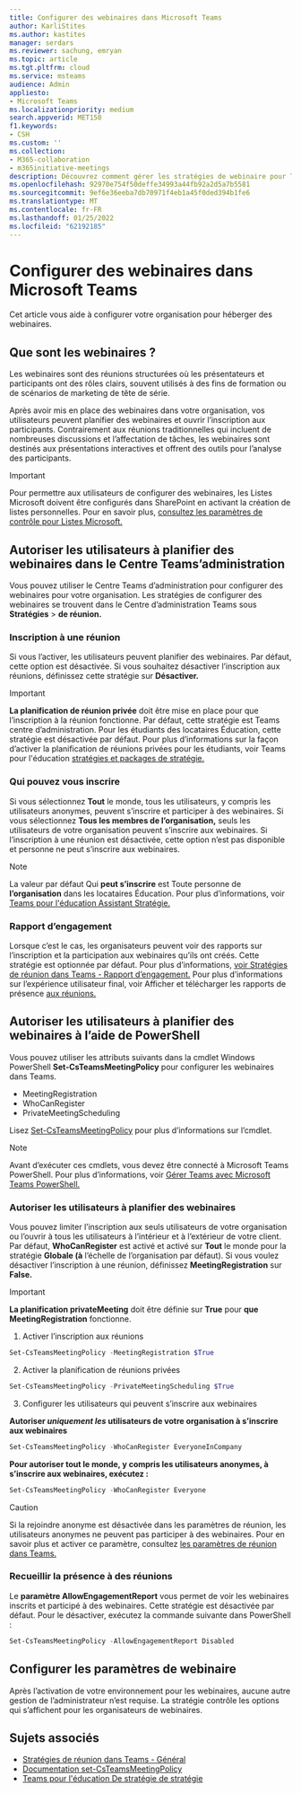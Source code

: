 ```yaml
---
title: Configurer des webinaires dans Microsoft Teams
author: KarliStites
ms.author: kastites
manager: serdars
ms.reviewer: sachung, emryan
ms.topic: article
ms.tgt.pltfrm: cloud
ms.service: msteams
audience: Admin
appliesto:
- Microsoft Teams
ms.localizationpriority: medium
search.appverid: MET150
f1.keywords:
- CSH
ms.custom: ''
ms.collection:
- M365-collaboration
- m365initiative-meetings
description: Découvrez comment gérer les stratégies de webinaire pour Teams réunions.
ms.openlocfilehash: 92970e754f50deffe34993a44fb92a2d5a7b5581
ms.sourcegitcommit: 9ef6e36eeba7db70971f4eb1a45f0ded394b1fe6
ms.translationtype: MT
ms.contentlocale: fr-FR
ms.lasthandoff: 01/25/2022
ms.locfileid: "62192185"
---
```

# <a name="set-up-for-webinars-in-microsoft-teams"></a>Configurer des webinaires dans Microsoft Teams

Cet article vous aide à configurer votre organisation pour héberger des webinaires.

## <a name="what-are-webinars"></a>Que sont les webinaires ?

Les webinaires sont des réunions structurées où les présentateurs et participants ont des rôles clairs, souvent utilisés à des fins de formation ou de scénarios de marketing de tête de série.

Après avoir mis en place des webinaires dans votre organisation, vos utilisateurs peuvent planifier des webinaires et ouvrir l’inscription aux participants. Contrairement aux réunions traditionnelles qui incluent de nombreuses discussions et l’affectation de tâches, les webinaires sont destinés aux présentations interactives et offrent des outils pour l’analyse des participants.

> [!IMPORTANT]
> Pour permettre aux utilisateurs de configurer des webinaires, les Listes Microsoft doivent être configurés dans SharePoint en activant la création de listes personnelles. Pour en savoir plus, [consultez les paramètres de contrôle pour Listes Microsoft.](/sharepoint/control-lists)

## <a name="allow-users-to-schedule-webinars-in-the-teams-admin-center"></a>Autoriser les utilisateurs à planifier des webinaires dans le Centre Teams’administration

Vous pouvez utiliser le Centre Teams d’administration pour configurer des webinaires pour votre organisation. Les stratégies de configurer des webinaires se trouvent dans le Centre d’administration Teams sous **Stratégies**  >  **de réunion.**

### <a name="meeting-registration"></a>Inscription à une réunion

Si vous l’activer, les utilisateurs peuvent planifier des webinaires. Par défaut, cette option est désactivée. Si vous souhaitez désactiver l’inscription aux réunions, définissez cette stratégie sur **Désactiver.**

> [!IMPORTANT]
> **La planification de réunion privée** doit être mise en place pour que l’inscription à la réunion fonctionne. Par défaut, cette stratégie est Teams centre d’administration. Pour les étudiants des locataires Éducation, cette stratégie est désactivée par défaut. Pour plus d’informations sur la façon d’activer la planification de réunions privées pour les étudiants, voir Teams pour l'éducation [stratégies et packages de stratégie.](policy-packages-edu.md)

### <a name="who-can-register"></a>Qui pouvez vous inscrire

Si vous sélectionnez **Tout** le monde, tous les utilisateurs, y compris les utilisateurs anonymes, peuvent s’inscrire et participer à des webinaires. Si vous sélectionnez **Tous les membres de l’organisation,** seuls les utilisateurs de votre organisation peuvent s’inscrire aux webinaires. Si l’inscription à une réunion est désactivée, cette option n’est pas disponible et personne ne peut s’inscrire aux webinaires.

> [!NOTE]
> La valeur par défaut Qui **peut s’inscrire** est Toute personne de **l’organisation** dans les locataires Éducation. Pour plus d’informations, voir [Teams pour l'éducation Assistant Stratégie.](easy-policy-setup-edu.md)

### <a name="engagement-report"></a>Rapport d’engagement

Lorsque c’est le cas, les organisateurs peuvent voir des rapports sur l’inscription et la participation aux webinaires qu’ils ont créés. Cette stratégie est optionnée par défaut. Pour plus d’informations, [voir Stratégies de réunion dans Teams - Rapport d’engagement.](meeting-policies-in-teams-general.md#engagement-report) Pour plus d’informations sur l’expérience utilisateur final, voir Afficher et télécharger les rapports de présence [aux réunions.](https://support.microsoft.com/office/view-and-download-meeting-attendance-reports-in-teams-ae7cf170-530c-47d3-84c1-3aedac74d310?ui=en-US&#x26;rs=en-US&#x26;ad=US)

## <a name="allow-users-to-schedule-webinars-using-powershell"></a>Autoriser les utilisateurs à planifier des webinaires à l’aide de PowerShell

Vous pouvez utiliser les attributs suivants dans la cmdlet Windows PowerShell **Set-CsTeamsMeetingPolicy** pour configurer les webinaires dans Teams.

- MeetingRegistration
- WhoCanRegister
- PrivateMeetingScheduling

Lisez [Set-CsTeamsMeetingPolicy](/powershell/module/skype/set-csteamsmeetingpolicy) pour plus d’informations sur l’cmdlet.

> [!NOTE]
> Avant d’exécuter ces cmdlets, vous devez être connecté à Microsoft Teams PowerShell. Pour plus d’informations, voir [Gérer Teams avec Microsoft Teams PowerShell.](/microsoftteams/teams-powershell-managing-teams)

### <a name="allow-users-to-schedule-webinars"></a>Autoriser les utilisateurs à planifier des webinaires

Vous pouvez limiter l’inscription aux seuls utilisateurs de votre organisation ou l’ouvrir à tous les utilisateurs à l’intérieur et à l’extérieur de votre client. Par défaut, **WhoCanRegister** est activé et activé sur **Tout** le monde pour la stratégie **Globale (à** l’échelle de l’organisation par défaut). Si vous voulez désactiver l’inscription à une réunion, définissez **MeetingRegistration** sur **False.**

> [!IMPORTANT]
> **La planification privateMeeting** doit être définie sur **True** pour **que MeetingRegistration** fonctionne.

1. Activer l’inscription aux réunions

```powershell
Set-CsTeamsMeetingPolicy -MeetingRegistration $True
```

2. Activer la planification de réunions privées

```powershell
Set-CsTeamsMeetingPolicy -PrivateMeetingScheduling $True
```

3. Configurer les utilisateurs qui peuvent s’inscrire aux webinaires

**Autoriser *uniquement les* utilisateurs de votre organisation à s’inscrire aux webinaires**

```powershell
Set-CsTeamsMeetingPolicy -WhoCanRegister EveryoneInCompany
```

**Pour autoriser tout le monde, y compris les utilisateurs anonymes, à s’inscrire aux webinaires, exécutez :**

```powershell
Set-CsTeamsMeetingPolicy -WhoCanRegister Everyone
```

> [!CAUTION]
> Si la rejoindre anonyme est désactivée dans les paramètres de réunion, les utilisateurs anonymes ne peuvent pas participer à des webinaires. Pour en savoir plus et activer ce paramètre, consultez [les paramètres de réunion dans Teams.](meeting-settings-in-teams.md)

### <a name="collect-meeting-attendance"></a>Recueillir la présence à des réunions

Le **paramètre AllowEngagementReport** vous permet de voir les webinaires inscrits et participé à des webinaires. Cette stratégie est désactivée par défaut. Pour le désactiver, exécutez la commande suivante dans PowerShell :

```powershell
Set-CsTeamsMeetingPolicy -AllowEngagementReport Disabled
```

## <a name="configure-webinar-settings"></a>Configurer les paramètres de webinaire

Après l’activation de votre environnement pour les webinaires, aucune autre gestion de l’administrateur n’est requise. La stratégie contrôle les options qui s’affichent pour les organisateurs de webinaires.

## <a name="related-topics"></a>Sujets associés

- [Stratégies de réunion dans Teams - Général](meeting-policies-in-teams-general.md)
- [Documentation set-CsTeamsMeetingPolicy](/powershell/module/skype/set-csteamsmeetingpolicy)
- [Teams pour l'éducation De stratégie de stratégie](easy-policy-setup-edu.md)
